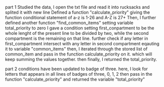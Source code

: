 part 1
Studied the data, I open the txt file and read it into rucksacks and splited it with new line
Defined a function "calculate_priority"
giving the function conditional statement of a-z is 1-26 and A-Z is 27+
Then, I further defined another function "find_common_items"
setting variable total_priority to zero
I gave a condition setting first_conpartment to be the whole lenght of the present line to be divided by two, while the second compartment is the remaining on that line.
further check if any letter in first_compartment intersect with any letter in second compartment eqauting it to variable "common_items"
then, I iterated through the stored list of common_item and pass in the function calculate_priority on it.
which will keep summing the values together.
then finally, I returned the total_priority.

part 2
conditions have been updated to badge of three.
here, I look for letters that appears in all lines of badges of three, 0, 1, 2
then pass in the function "calculate_priority" and returned the variable "total_priority"
